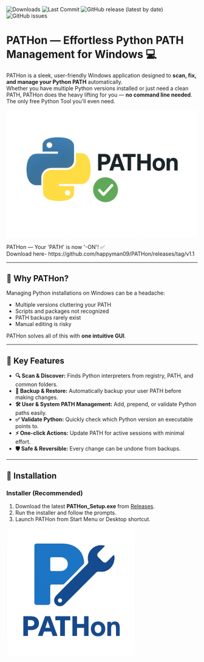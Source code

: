 ![Downloads](https://img.shields.io/github/downloads/happyman09/PATHon/total?style=flat-square)
![Last Commit](https://img.shields.io/github/last-commit/happyman09/PATHon?style=flat-square)
![GitHub release (latest by date)](https://img.shields.io/github/v/release/happyman09/PATHon)
![GitHub issues](https://img.shields.io/github/issues/happyman09/PATHon)

# PATHon — Effortless Python PATH Management for Windows 💻

PATHon is a sleek, user-friendly Windows application designed to **scan, fix, and manage your Python PATH** automatically.  
Whether you have multiple Python versions installed or just need a clean PATH, PATHon does the heavy lifting for you — **no command line needed**.
The only free Python Tool you'll even need.

![PATHon Screenshot](assets/pathon_splashscreen.png)
<figcaption>PATHon — Your 'PATH' is now '-ON'! ✅</figcaption>
Download here- https://github.com/happyman09/PATHon/releases/tag/v1.1

---

## 🚀 Why PATHon?

Managing Python installations on Windows can be a headache:

- Multiple versions cluttering your PATH
- Scripts and packages not recognized
- PATH backups rarely exist
- Manual editing is risky

PATHon solves all of this with **one intuitive GUI**.

---

## 🎯 Key Features

- **🔍 Scan & Discover:** Finds Python interpreters from registry, PATH, and common folders.
- **💾 Backup & Restore:** Automatically backup your user PATH before making changes.
- **🛠️ User & System PATH Management:** Add, prepend, or validate Python paths easily.
- **✅ Validate Python:** Quickly check which Python version an executable points to.
- **⚡ One-click Actions:** Update PATH for active sessions with minimal effort.
- **🛡️ Safe & Reversible:** Every change can be undone from backups.
 
---

## 💽 Installation

### Installer (Recommended)
1. Download the latest **PATHon_Setup.exe** from [Releases](https://github.com/happyman09/PATHon/releases).  
2. Run the installer and follow the prompts.  
3. Launch PATHon from Start Menu or Desktop shortcut.

<img src="assets/pathon.png" alt="PATHon Screenshot" width="340">

